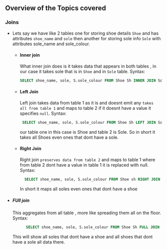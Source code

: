 ## Overview of the Topics covered 

### Joins
- Lets say we have like 2 tables one for storing shoe details `Shoe`  and has attributes `shoe_name` and `sole` then another for storing sole info `Sole` with attributes sole_name and sole_colour.
    - #### Inner join
        What inner join does is it takes data that appears in both tables , in our case it takes sole that is in `Shoe` and in `Sole` table.
        Syntax:
        ```sql
        SELECT shoe_name, sole, S.sole_colour FROM Shoe Sh INNER JOIN Sole S on Sh.sole = S.sole;
        ```
    - #### Left Join
        Left join takes data from table 1 as it is and doesnt emit any `takes all from table 1` and maps to table 2 if it doesnt have a value it specifies `null`.
        Syntax:
       ```sql
        SELECT shoe_name, sole, S.sole_colour FROM Shoe Sh LEFT JOIN Sole S on Sh.sole = S.sole;
        ```
      our table one in this case is Shoe and table 2 is Sole. So in short it takes all Shoes even ones that dont have a sole.

  - #### Right Join
      Right join `preserves data from table 2` and maps to table 1 where from table 2 dont have a value in table 1 it is replaced with null.
    Syntax:
      ```sql
        SELECT shoe_name, sole, S.sole_colour FROM Shoe sh RIGHT JOIN Sole S on Sh.sole = S.sole;
      ```
      In short it maps all soles even ones that dont have a shoe
- ##### FUll join
    This aggregates from all table , more like spreading them all on the floor.
    Syntax:
  ```sql
        SELECT shoe_name, sole, S.sole_colour FROM Shoe Sh FULL JOIN Sole S on Sh.sole = S.sole;
  ```
    This will show all soles that dont have a shoe and all shoes that dont have a sole all data there.
